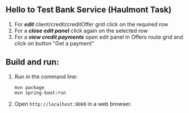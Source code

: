 Hello to Test Bank Service (Haulmont Task)
-------------

1) For **_edit_** client/credit/creditOffer grid click on the required row
2) For a **_close edit panel_** click again on the selected row
3) For a **_view credit payments_** open edit panel in Offers route grid and click on button "Get a payment"

Build and run:
-------------
1. Run in the command line:
   ```
   mvn package
   mvn spring-boot:run
   ```

2. Open `http://localhost:8080` in a web browser.
   